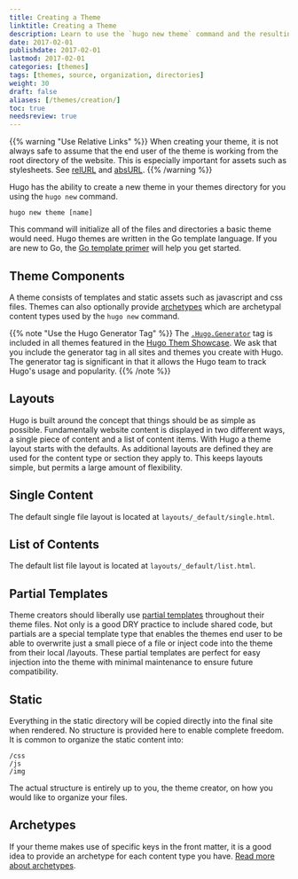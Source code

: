 ```yaml
---
title: Creating a Theme
linktitle: Creating a Theme
description: Learn to use the `hugo new theme` command and the resulting directory structure to create custom themes that can be dropped into other Hugo sites.
date: 2017-02-01
publishdate: 2017-02-01
lastmod: 2017-02-01
categories: [themes]
tags: [themes, source, organization, directories]
weight: 30
draft: false
aliases: [/themes/creation/]
toc: true
needsreview: true
---
```


{{% warning "Use Relative Links" %}}
When creating your theme, it is not always safe to assume that the end user of the theme is working from the root directory of the website. This is especially important for assets such as stylesheets. See [relURL](/functions/relurl) and [absURL](/functions/absurl).
{{% /warning %}}

Hugo has the ability to create a new theme in your themes directory for you
using the `hugo new` command.

`hugo new theme [name]`

This command will initialize all of the files and directories a basic theme
would need. Hugo themes are written in the Go template language. If you are new
to Go, the [Go template primer](/layout/go-templates/) will help you get started.

## Theme Components

A theme consists of templates and static assets such as javascript and css
files. Themes can also optionally provide [archetypes](/content/archetypes/)
which are archetypal content types used by the `hugo new` command.


{{% note "Use the Hugo Generator Tag" %}}
The [`.Hugo.Generator`](/variables-and-params/other/) tag is included in all themes featured in the [Hugo Them Showcase](/http://themes.gohugo.io). We ask that you include the generator tag in all sites and themes you create with Hugo. The generator tag is significant in that it allows the Hugo team to track Hugo's usage and popularity.
{{% /note %}}

## Layouts

Hugo is built around the concept that things should be as simple as possible.
Fundamentally website content is displayed in two different ways, a single
piece of content and a list of content items. With Hugo a theme layout starts
with the defaults. As additional layouts are defined they are used for the
content type or section they apply to. This keeps layouts simple, but permits
a large amount of flexibility.

## Single Content

The default single file layout is located at `layouts/_default/single.html`.

## List of Contents

The default list file layout is located at `layouts/_default/list.html`.

## Partial Templates

Theme creators should liberally use [partial templates](/templates/partials/)
throughout their theme files. Not only is a good DRY practice to include shared
code, but partials are a special template type that enables the themes end user
to be able to overwrite just a small piece of a file or inject code into the
theme from their local /layouts. These partial templates are perfect for easy
injection into the theme with minimal maintenance to ensure future
compatibility.

## Static

Everything in the static directory will be copied directly into the final site
when rendered. No structure is provided here to enable complete freedom. It is
common to organize the static content into:

```
/css
/js
/img
```

The actual structure is entirely up to you, the theme creator, on how you would like to organize your files.

## Archetypes

If your theme makes use of specific keys in the front matter, it is a good idea
to provide an archetype for each content type you have. [Read more about archetypes][archetypes].

[archetypes]: /content-management/archetypes/